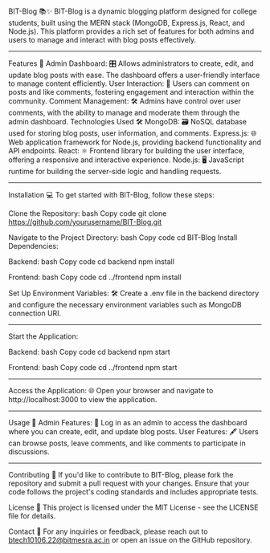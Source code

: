 BIT-Blog 📚✨
BIT-Blog is a dynamic blogging platform designed for college students, built using the MERN stack (MongoDB, Express.js, React, and Node.js). This platform provides a rich set of features for both admins and users to manage and interact with blog posts effectively.

---

Features 🚀
Admin Dashboard: 🎛️ Allows administrators to create, edit, and update blog posts with ease. The dashboard offers a user-friendly interface to manage content efficiently.
User Interaction: 💬 Users can comment on posts and like comments, fostering engagement and interaction within the community.
Comment Management: 🛠️ Admins have control over user comments, with the ability to manage and moderate them through the admin dashboard.
Technologies Used 🛠️
MongoDB: 🗃️ NoSQL database used for storing blog posts, user information, and comments.
Express.js: 🌐 Web application framework for Node.js, providing backend functionality and API endpoints.
React: ⚛️ Frontend library for building the user interface, offering a responsive and interactive experience.
Node.js: 🖥️ JavaScript runtime for building the server-side logic and handling requests.

---

Installation 💻
To get started with BIT-Blog, follow these steps:

Clone the Repository:
bash
Copy code
git clone https://github.com/yourusername/BIT-Blog.git

Navigate to the Project Directory:
bash
Copy code
cd BIT-Blog
Install Dependencies:

Backend:
bash
Copy code
cd backend
npm install

Frontend:
bash
Copy code
cd ../frontend
npm install

Set Up Environment Variables: 🛠️ Create a .env file in the backend directory and configure the necessary environment variables such as MongoDB connection URI.

---

Start the Application:

Backend:
bash
Copy code
cd backend
npm start

Frontend:
bash
Copy code
cd ../frontend
npm start

---

Access the Application: 🌐 Open your browser and navigate to http://localhost:3000 to view the application.

---

Usage 📝
Admin Features: 🔧 Log in as an admin to access the dashboard where you can create, edit, and update blog posts.
User Features: 🖋️ Users can browse posts, leave comments, and like comments to participate in discussions.

---

Contributing 🤝
If you'd like to contribute to BIT-Blog, please fork the repository and submit a pull request with your changes. Ensure that your code follows the project's coding standards and includes appropriate tests.

License 📜
This project is licensed under the MIT License - see the LICENSE file for details.

Contact 📧
For any inquiries or feedback, please reach out to btech10106.22@bitmesra.ac.in or open an issue on the GitHub repository.
